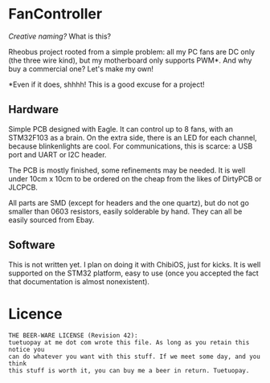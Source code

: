 # FanController

*Creative naming?* What is this?

Rheobus project rooted from a simple problem: all my PC fans are DC only (the
three wire kind), but my motherboard only supports PWM*. And why buy a
commercial one? Let's make my own!

*Even if it does, shhhh! This is a good excuse for a project!

## Hardware

Simple PCB designed with Eagle. It can control up to 8 fans, with an STM32F103
as a brain. On the extra side, there is an LED for each channel, because
blinkenlights are cool. For communications, this is scarce: a USB port and
UART or I2C header.

The PCB is mostly finished, some refinements may be needed. It is well under
10cm x 10cm to be ordered on the cheap from the likes of DirtyPCB or JLCPCB.

All parts are SMD (except for headers and the one quartz), but do not go smaller
than 0603 resistors, easily solderable by hand. They can all be easily sourced
from Ebay.

## Software

This is not written yet. I plan on doing it with ChibiOS, just for kicks. It is
well supported on the STM32 platform, easy to use (once you accepted the fact
that documentation is almost nonexistent).

# Licence

```
THE BEER-WARE LICENSE (Revision 42):
tuetuopay at me dot com wrote this file. As long as you retain this notice you
can do whatever you want with this stuff. If we meet some day, and you think
this stuff is worth it, you can buy me a beer in return. Tuetuopay.
```
